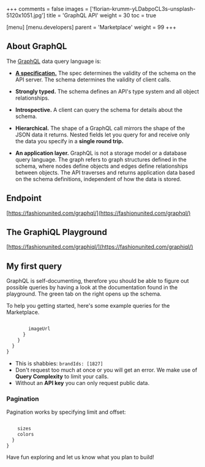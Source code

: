 +++
comments = false
images = ['florian-krumm-yLDabpoCL3s-unsplash-5120x1051.jpg']
title = 'GraphQL API'
weight = 30
toc = true

[menu]
  [menu.developers]
    parent = 'Marketplace'
    weight = 99
+++

## About GraphQL

The [GraphQL](https://graphql.github.io/) data query language is:

- **[A specification.](https://graphql.github.io/graphql-spec/June2018/)** The
  spec determines the validity of the schema on the API server. The schema
  determines the validity of client calls.

- **Strongly typed.** The schema defines an API's type system and all object
  relationships.

- **Introspective.** A client can query the schema for details about the schema.

- **Hierarchical.** The shape of a GraphQL call mirrors the shape of the JSON
  data it returns. Nested fields let you query for and receive only the data you
  specify in a **single round trip.**

- **An application layer.** GraphQL is not a storage model or a database query
  language. The graph refers to graph structures defined in the schema, where
  nodes define objects and edges define relationships between objects. The API
  traverses and returns application data based on the schema definitions,
  independent of how the data is stored.

## Endpoint

[https://fashionunited.com/graphql/](https://fashionunited.com/graphql/)

## The GraphiQL Playground

[https://fashionunited.com/graphiql/](https://fashionunited.com/graphiql/)

## My first query

GraphQL is self-documenting, therefore you should be able to figure out possible
queries by having a look at the documentation found in the playground. The
<span class="bg-green">green tab</span> on the right opens up the schema.

To help you getting started, here's some example queries for the Marketplace.

```graphql

        imageUrl       
      }
    }
  }
}
```

- This is shabbies: `brandIds: [1827]`
- Don't request too much at once or you will get an error. We make use of
  **Query Complexity** to limit your calls.
- Without an **API key** you can only request public data.

### Pagination

Pagination works by specifying limit and offset:

```graphql

    sizes
    colors 
  }
}
```

Have fun exploring and let us know what you plan to build!
